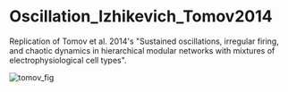 # Oscillation_Izhikevich_Tomov2014

Replication of Tomov et al. 2014's "Sustained oscillations, irregular firing, and chaotic dynamics in hierarchical modular networks with mixtures of electrophysiological cell types".

![tomov_fig](https://github.com/seantanabe/Oscillation_Izhikevich_Tomov2014/assets/170565753/7ddc2e44-f39e-4aef-81d6-ff38d2f2d0fd)

